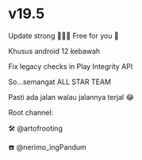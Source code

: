 # v19.5

Update strong 💪🔥🔥 Free for you 🤭


Khusus android 12 kebawah

Fix legacy checks in Play Integrity API

So...semangat ALL STAR TEAM

Pasti ada jalan walau jalannya terjal 😂

Root channel:

🛠️ @artofrooting

☎️ @nerimo_ingPandum
